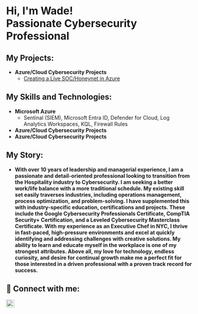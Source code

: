 <h1>Hi, I'm Wade! <br/><a>Passionate Cybersecurity Professional</a></h1>

<h2>My Projects:</h2>

- <b>Azure/Cloud Cybersecurity Projects </b>
  - [Creating a Live SOC/Honeynet in Azure](https://github.com/wadegamache/Azure-SOC-Honeynet)
  <!-- [Incident Response Remediation](https://)-->
  <!-- [Querying with KQL and Custom Firewall Rules](https://)-->
<h2>My Skills and Technologies:</h2>

- <b>Microsoft Azure</b>
  - Sentinal (SIEM), Microsoft Entra ID, Defender for Cloud, Log Analytics Workspaces, KQL, Firewall Rules
- <b>Azure/Cloud Cybersecurity Projects </b>
- <b>Azure/Cloud Cybersecurity Projects </b>
  
<h2>My Story:</h2>

- <b>With over 10 years of leadership and managerial experience, I am a passionate and detail-oriented professional looking to transition from the Hospitality industry to Cybersecurity. I am seeking a better work/life balance with a more traditional schedule. My existing skill set easily traverses industries, including operations management, process optimization, and problem-solving. I have supplemented this with industry-specific education, certifications and projects. These include the Google Cybersecurity Professionals Certificate, CompTIA Security+ Certification, and a Leveled Cybersecurity Masterclass Certificate. With my experience as an Executive Chef in NYC, I thrive in fast-paced, high-pressure environments and excel at quickly identifying and addressing challenges with creative solutions. My ability to learn and educate myself in the workplace is one of my strongest attributes. Above all, my love for technology, endless curiosity, and desire for continual growth make me a perfect fit for those interested in a driven professional with a proven track record for success. </b>


<h2> 🤳 Connect with me:</h2>

[<img align="left" alt="WadeGamache | LinkedIn" width="22px" src="https://cdn.jsdelivr.net/npm/simple-icons@v3/icons/linkedin.svg" />][linkedin]

[linkedin]: https://www.linkedin.com/in/wade-gamache-502758142/


